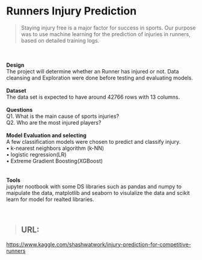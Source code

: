 # Runners Injury Prediction 
> <p>Staying injury free is a major factor for success in sports. Our purpose was to use machine learning for the prediction of injuries in runners, based on detailed training logs.
  <br> <br> 
<b>Design</b><br>
The project will determine whether an Runner has injured or not. Data cleansing and Exploration were done before testing and evaluating models.
  <br><br>
<b>Dataset </b><br>
The data set is expected to have around 42766 rows with 13 columns.
  <br><br>
<b>Questions </b><br>
Q1. What is the main cause of sports injuries?<br>
Q2. Who are the most injured players?
  <br><br>
<b>Model Evaluation and selecting</b><br>
A few classification models were chosen to predict and classify injury.<br>
•	k-nearest neighbors algorithm (k-NN)<br>
•	logistic regression(LR)<br>
•	Extreme Gradient Boosting(XGBoost)<br>
<br><br>
<b>Tools</b><br>
jupyter nootbook with some DS libraries such as pandas and numpy to maipulate the data, matplotlib and seaborn to visulalize the data and scikit learn for model for realted libraries.
  <br>
</p>

<br>

> ## URL: 
https://www.kaggle.com/shashwatwork/injury-prediction-for-competitive-runners
<br>

